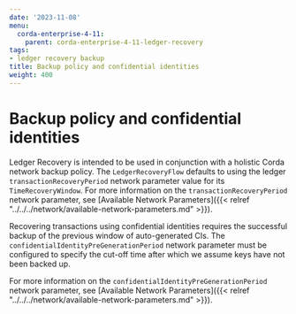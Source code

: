 ```yaml
---
date: '2023-11-08'
menu:
  corda-enterprise-4-11:
    parent: corda-enterprise-4-11-ledger-recovery
tags:
- ledger recovery backup
title: Backup policy and confidential identities
weight: 400
---
```


# Backup policy and confidential identities

Ledger Recovery is intended to be used in conjunction with a holistic Corda network backup policy. The `LedgerRecoveryFlow`
defaults to using the ledger `transactionRecoveryPeriod` network parameter value for its `TimeRecoveryWindow`.
For more information on the `transactionRecoveryPeriod` network parameter, see
[Available Network Parameters]({{< relref "../../../network/available-network-parameters.md" >}}).

Recovering transactions using confidential identities requires the successful backup of the previous window of auto-generated
CIs. The `confidentialIdentityPreGenerationPeriod` network parameter must be configured to specify the cut-off time after
which we assume keys have not been backed up.

For more information on the `confidentialIdentityPreGenerationPeriod` network parameter, see
[Available Network Parameters]({{< relref "../../../network/available-network-parameters.md" >}}).
